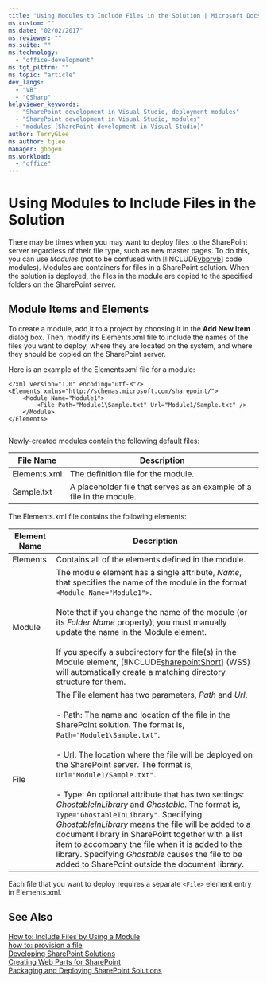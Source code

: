 ```yaml
---
title: "Using Modules to Include Files in the Solution | Microsoft Docs"
ms.custom: ""
ms.date: "02/02/2017"
ms.reviewer: ""
ms.suite: ""
ms.technology: 
  - "office-development"
ms.tgt_pltfrm: ""
ms.topic: "article"
dev_langs: 
  - "VB"
  - "CSharp"
helpviewer_keywords: 
  - "SharePoint development in Visual Studio, deployment modules"
  - "SharePoint development in Visual Studio, modules"
  - "modules [SharePoint development in Visual Studio]"
author: TerryGLee
ms.author: tglee
manager: ghogen
ms.workload: 
  - "office"
---
```

# Using Modules to Include Files in the Solution
  There may be times when you may want to deploy files to the SharePoint server regardless of their file type, such as new master pages. To do this, you can use *Modules* (not to be confused with [!INCLUDE[vbprvb](../sharepoint/includes/vbprvb-md.md)] code modules). Modules are containers for files in a SharePoint solution. When the solution is deployed, the files in the module are copied to the specified folders on the SharePoint server.  
  
## Module Items and Elements  
 To create a module, add it to a project by choosing it in the **Add New Item** dialog box. Then, modify its Elements.xml file to include the names of the files you want to deploy, where they are located on the system, and where they should be copied on the SharePoint server.  
  
 Here is an example of the Elements.xml file for a module:  
  
```  
<?xml version="1.0" encoding="utf-8"?>  
<Elements xmlns="http://schemas.microsoft.com/sharepoint/">  
    <Module Name="Module1">  
        <File Path="Module1\Sample.txt" Url="Module1/Sample.txt" />  
    </Module>  
</Elements>  
  
```  
  
 Newly-created modules contain the following default files:  
  
|File Name|Description|  
|---------------|-----------------|  
|Elements.xml|The definition file for the module.|  
|Sample.txt|A placeholder file that serves as an example of a file in the module.|  
  
 The Elements.xml file contains the following elements:  
  
|Element Name|Description|  
|------------------|-----------------|  
|Elements|Contains all of the elements defined in the module.|  
|Module|The module element has a single attribute, *Name*, that specifies the name of the module in the format `<Module Name="Module1">`.<br /><br /> Note that if you change the name of the module (or its *Folder Name* property), you must manually update the name in the Module element.<br /><br /> If you specify a subdirectory for the file(s) in the Module element, [!INCLUDE[sharepointShort](../sharepoint/includes/sharepointshort-md.md)] (WSS) will automatically create a matching directory structure for them.|  
|File|The File element has two parameters, *Path* and *Url*.<br /><br /> - Path: The name and location of the file in the SharePoint solution. The format is, `Path="Module1\Sample.txt"`.<br /><br /> - Url: The location where the file will be deployed on the SharePoint server. The format is, `Url="Module1/Sample.txt"`.<br /><br /> - Type: An optional attribute that has two settings: *GhostableInLibrary* and *Ghostable*. The format is, `Type="GhostableInLibrary"`. Specifying *GhostableInLibrary* means the file will be added to a document library in SharePoint together with a list item to accompany the file when it is added to the library. Specifying *Ghostable* causes the file to be added to SharePoint outside the document library.|  
  
 Each file that you want to deploy requires a separate `<File>` element entry in Elements.xml.  
  
## See Also  
 [How to: Include Files by Using a Module](../sharepoint/how-to-include-files-by-using-a-module.md)   
 [how to: provision a file](http://go.microsoft.com/fwlink/?LinkID=144271)   
 [Developing SharePoint Solutions](../sharepoint/developing-sharepoint-solutions.md)   
 [Creating Web Parts for SharePoint](../sharepoint/creating-web-parts-for-sharepoint.md)   
 [Packaging and Deploying SharePoint Solutions](../sharepoint/packaging-and-deploying-sharepoint-solutions.md)  
  
  